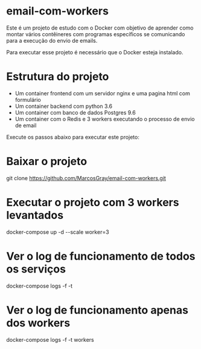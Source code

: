 # email-com-workers
Este é um projeto de estudo com o Docker com objetivo de aprender como montar vários contêineres com programas específicos se comunicando para a execução do envio de emails.

Para executar esse projeto é necessário que o Docker esteja instalado.

# Estrutura do projeto
- Um container frontend com um servidor nginx e uma pagina html com formulário
- Um container backend com python 3.6
- Um container com banco de dados Postgres 9.6
- Um container com o Redis e 3 workers executando o processo de envio de email

Execute os passos abaixo para executar este projeto:

# Baixar o projeto
git clone https://github.com/MarcosGray/email-com-workers.git

# Executar o projeto com 3 workers levantados
docker-compose up -d --scale worker=3

# Ver o log de funcionamento de todos os serviços
docker-compose logs -f -t

# Ver o log de funcionamento apenas dos workers
docker-compose logs -f -t workers


